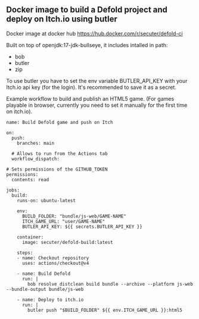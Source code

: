 ## Docker image to build a Defold project and deploy on Itch.io using butler

Docker image at docker hub
https://hub.docker.com/r/secuter/defold-ci

Built on top of openjdk:17-jdk-bullseye, it includes intalled in path:
- bob
- butler
- zip

To use butler you have to set the env variable BUTLER_API_KEY with your Itch.io api key (for the login).
It's recommended to save it as a secret.

Example workflow to build and publish an HTML5 game.
(For games playable in browser, currently you need to set it manually for the first time on itch.io).
```
name: Build Defold game and push on Itch

on:
  push:
    branches: main

  # Allows to run from the Actions tab
  workflow_dispatch:

# Sets permissions of the GITHUB_TOKEN
permissions:
  contents: read

jobs:
  build:
    runs-on: ubuntu-latest
    
    env:
      BUILD_FOLDER: "bundle/js-web/GAME-NAME"
      ITCH_GAME_URL: "user/GAME-NAME"
      BUTLER_API_KEY: ${{ secrets.BUTLER_API_KEY }}

    container:
      image: secuter/defold-build:latest

    steps:
    - name: Checkout repository
      uses: actions/checkout@v4
      
    - name: Build Defold
      run: |
        bob resolve distclean build bundle --archive --platform js-web --bundle-output bundle/js-web
      
    - name: Deploy to itch.io
      run: |
        butler push "$BUILD_FOLDER" ${{ env.ITCH_GAME_URL }}:html5
```
